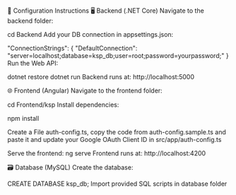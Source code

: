 🔧 Configuration Instructions
🖥️ Backend (.NET Core)
Navigate to the backend folder:
 
cd Backend
Add your DB connection in appsettings.json:
 
"ConnectionStrings": {
  "DefaultConnection": "server=localhost;database=ksp_db;user=root;password=yourpassword;"
}
Run the Web API:
 
dotnet restore
dotnet run
Backend runs at: http://localhost:5000

🌐 Frontend (Angular)
Navigate to the frontend folder:
 
cd Frontend/ksp
Install dependencies:
 
npm install

Create a File auth-config.ts, copy the code from auth-config.sample.ts and paste it and update your Google OAuth Client ID in 
src/app/auth-config.ts


Serve the frontend:
ng serve
Frontend runs at: http://localhost:4200

🗃️ Database (MySQL)
Create the database:
 
CREATE DATABASE ksp_db;
Import provided SQL scripts in database  folder
 
